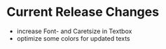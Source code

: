 # Current Release Changes

- increase Font- and Caretsize in Textbox
- optimize some colors for updated texts
